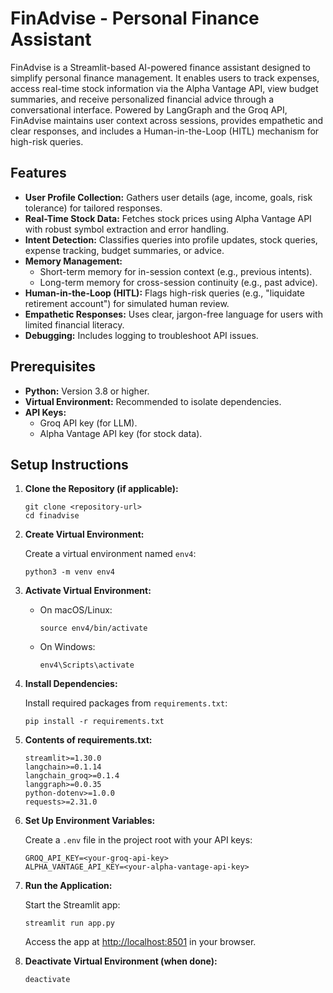 # FinAdvise - Personal Finance Assistant

FinAdvise is a Streamlit-based AI-powered finance assistant designed to simplify personal finance management. It enables users to track expenses, access real-time stock information via the Alpha Vantage API, view budget summaries, and receive personalized financial advice through a conversational interface. Powered by LangGraph and the Groq API, FinAdvise maintains user context across sessions, provides empathetic and clear responses, and includes a Human-in-the-Loop (HITL) mechanism for high-risk queries.

## Features

- **User Profile Collection:** Gathers user details (age, income, goals, risk tolerance) for tailored responses.
- **Real-Time Stock Data:** Fetches stock prices using Alpha Vantage API with robust symbol extraction and error handling.
- **Intent Detection:** Classifies queries into profile updates, stock queries, expense tracking, budget summaries, or advice.
- **Memory Management:**
    - Short-term memory for in-session context (e.g., previous intents).
    - Long-term memory for cross-session continuity (e.g., past advice).
- **Human-in-the-Loop (HITL):** Flags high-risk queries (e.g., "liquidate retirement account") for simulated human review.
- **Empathetic Responses:** Uses clear, jargon-free language for users with limited financial literacy.
- **Debugging:** Includes logging to troubleshoot API issues.

## Prerequisites

- **Python:** Version 3.8 or higher.
- **Virtual Environment:** Recommended to isolate dependencies.
- **API Keys:**
    - Groq API key (for LLM).
    - Alpha Vantage API key (for stock data).

## Setup Instructions

1. **Clone the Repository (if applicable):**

    ```
    git clone <repository-url>
    cd finadvise
    ```

2. **Create Virtual Environment:**

    Create a virtual environment named `env4`:

    ```
    python3 -m venv env4
    ```

3. **Activate Virtual Environment:**

    - On macOS/Linux:

        ```
        source env4/bin/activate
        ```

    - On Windows:

        ```
        env4\Scripts\activate
        ```

4. **Install Dependencies:**

    Install required packages from `requirements.txt`:

    ```
    pip install -r requirements.txt
    ```

5. **Contents of requirements.txt:**

    ```
    streamlit>=1.30.0
    langchain>=0.1.14
    langchain_groq>=0.1.4
    langgraph>=0.0.35
    python-dotenv>=1.0.0
    requests>=2.31.0
    ```

6. **Set Up Environment Variables:**

    Create a `.env` file in the project root with your API keys:

    ```
    GROQ_API_KEY=<your-groq-api-key>
    ALPHA_VANTAGE_API_KEY=<your-alpha-vantage-api-key>
    ```

7. **Run the Application:**

    Start the Streamlit app:

    ```
    streamlit run app.py
    ```

    Access the app at [http://localhost:8501](http://localhost:8501) in your browser.

8. **Deactivate Virtual Environment (when done):**

    ```
    deactivate
    ```

